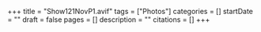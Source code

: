 +++
title = "Show121NovP1.avif"
tags = ["Photos"]
categories = []
startDate = ""
draft = false
pages = []
description = ""
citations = []
+++
